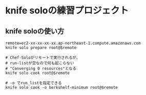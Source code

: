 # knife soloの練習プロジェクト

## knife soloの使い方
```shell
remote=ec2-xx-xx-xx-xx.ap-northeast-1.compute.amazonaws.com
knife solo prepare root@$remote

# Chef-Soloがリモートで実行されるが、
# run-listが空なので何も起こらない
# "Converging 0 resources"となる
knife solo cook root@$remote

# -o でrun_listを指定できる
knife solo cook -o berkshelf-minimum root@$remote
```
